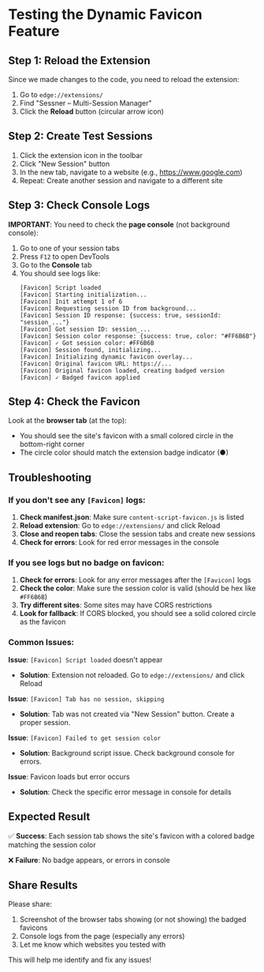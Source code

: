 # Testing the Dynamic Favicon Feature

## Step 1: Reload the Extension

Since we made changes to the code, you need to reload the extension:

1. Go to `edge://extensions/`
2. Find "Sessner – Multi-Session Manager"
3. Click the **Reload** button (circular arrow icon)

## Step 2: Create Test Sessions

1. Click the extension icon in the toolbar
2. Click "New Session" button
3. In the new tab, navigate to a website (e.g., https://www.google.com)
4. Repeat: Create another session and navigate to a different site

## Step 3: Check Console Logs

**IMPORTANT**: You need to check the **page console** (not background console):

1. Go to one of your session tabs
2. Press `F12` to open DevTools
3. Go to the **Console** tab
4. You should see logs like:
   ```
   [Favicon] Script loaded
   [Favicon] Starting initialization...
   [Favicon] Init attempt 1 of 6
   [Favicon] Requesting session ID from background...
   [Favicon] Session ID response: {success: true, sessionId: "session_..."}
   [Favicon] Got session ID: session_...
   [Favicon] Session color response: {success: true, color: "#FF6B6B"}
   [Favicon] ✓ Got session color: #FF6B6B
   [Favicon] Session found, initializing...
   [Favicon] Initializing dynamic favicon overlay...
   [Favicon] Original favicon URL: https://...
   [Favicon] Original favicon loaded, creating badged version
   [Favicon] ✓ Badged favicon applied
   ```

## Step 4: Check the Favicon

Look at the **browser tab** (at the top):
- You should see the site's favicon with a small colored circle in the bottom-right corner
- The circle color should match the extension badge indicator (●)

## Troubleshooting

### If you don't see any `[Favicon]` logs:

1. **Check manifest.json**: Make sure `content-script-favicon.js` is listed
2. **Reload extension**: Go to `edge://extensions/` and click Reload
3. **Close and reopen tabs**: Close the session tabs and create new sessions
4. **Check for errors**: Look for red error messages in the console

### If you see logs but no badge on favicon:

1. **Check for errors**: Look for any error messages after the `[Favicon]` logs
2. **Check the color**: Make sure the session color is valid (should be hex like `#FF6B6B`)
3. **Try different sites**: Some sites may have CORS restrictions
4. **Look for fallback**: If CORS blocked, you should see a solid colored circle as the favicon

### Common Issues:

**Issue**: `[Favicon] Script loaded` doesn't appear
- **Solution**: Extension not reloaded. Go to `edge://extensions/` and click Reload

**Issue**: `[Favicon] Tab has no session, skipping`
- **Solution**: Tab was not created via "New Session" button. Create a proper session.

**Issue**: `[Favicon] Failed to get session color`
- **Solution**: Background script issue. Check background console for errors.

**Issue**: Favicon loads but error occurs
- **Solution**: Check the specific error message in console for details

## Expected Result

✅ **Success**: Each session tab shows the site's favicon with a colored badge matching the session color

❌ **Failure**: No badge appears, or errors in console

## Share Results

Please share:
1. Screenshot of the browser tabs showing (or not showing) the badged favicons
2. Console logs from the page (especially any errors)
3. Let me know which websites you tested with

This will help me identify and fix any issues!
